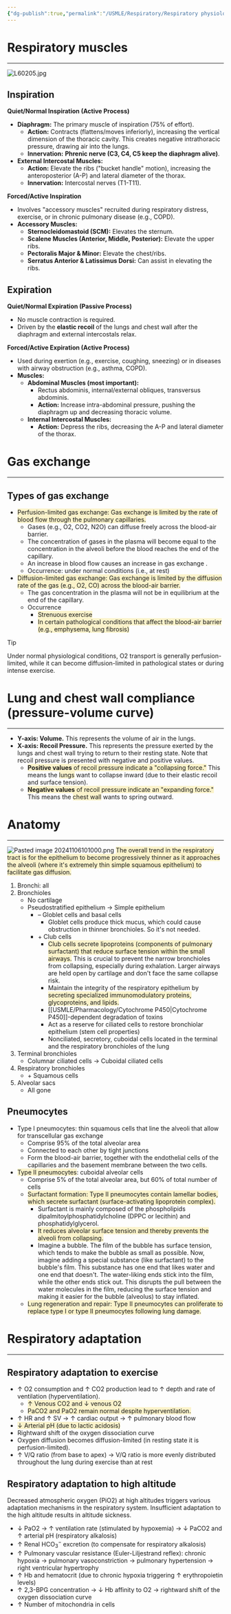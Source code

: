```yaml
---
{"dg-publish":true,"permalink":"/USMLE/Respiratory/Respiratory physiology/","tags":["t1"]}
---
```


# Respiratory muscles
---
![L60205.jpg](/img/user/appendix/L60205.jpg)
## Inspiration

**Quiet/Normal Inspiration (Active Process)**
*   **Diaphragm:** The primary muscle of inspiration (75% of effort).
    *   **Action:** Contracts (flattens/moves inferiorly), increasing the vertical dimension of the thoracic cavity. This creates negative intrathoracic pressure, drawing air into the lungs.
    *   **Innervation:** **Phrenic nerve (C3, C4, C5 keep the diaphragm alive)**.
*   **External Intercostal Muscles:**
    *   **Action:** Elevate the ribs ("bucket handle" motion), increasing the anteroposterior (A-P) and lateral diameter of the thorax.
    *   **Innervation:** Intercostal nerves (T1-T11).

**Forced/Active Inspiration**
*   Involves "accessory muscles" recruited during respiratory distress, exercise, or in chronic pulmonary disease (e.g., COPD).
*   **Accessory Muscles:**
    *   **Sternocleidomastoid (SCM):** Elevates the sternum.
    *   **Scalene Muscles (Anterior, Middle, Posterior):** Elevate the upper ribs.
    *   **Pectoralis Major & Minor:** Elevate the chest/ribs.
    *   **Serratus Anterior & Latissimus Dorsi:** Can assist in elevating the ribs.
## Expiration

**Quiet/Normal Expiration (Passive Process)**
*   No muscle contraction is required.
*   Driven by the **elastic recoil** of the lungs and chest wall after the diaphragm and external intercostals relax.

**Forced/Active Expiration (Active Process)**
*   Used during exertion (e.g., exercise, coughing, sneezing) or in diseases with airway obstruction (e.g., asthma, COPD).
*   **Muscles:**
    *   **Abdominal Muscles (most important):**
        *   Rectus abdominis, internal/external obliques, transversus abdominis.
        *   **Action:** Increase intra-abdominal pressure, pushing the diaphragm up and decreasing thoracic volume.
    *   **Internal Intercostal Muscles:**
        *   **Action:** Depress the ribs, decreasing the A-P and lateral diameter of the thorax.

# Gas exchange
---
## Types of gas exchange 
- <span style="background:rgba(240, 200, 0, 0.2)">Perfusion-limited gas exchange: Gas exchange is limited by the rate of blood flow through the pulmonary capillaries.</span>
	- Gases (e.g., O2, CO2, N2O) can diffuse freely across the blood-air barrier.
	- The concentration of gases in the plasma will become equal to the concentration in the alveoli before the blood reaches the end of the capillary. 
	- An increase in blood flow causes an increase in gas exchange .
	- Occurrence: under normal conditions (i.e., at rest)
- <span style="background:rgba(240, 200, 0, 0.2)">Diffusion-limited gas exchange: Gas exchange is limited by the diffusion rate of the gas (e.g., O2, CO) across the blood-air barrier.</span> 
	- The gas concentration in the plasma will not be in equilibrium at the end of the capillary.
	- Occurrence
		- <span style="background:rgba(240, 200, 0, 0.2)">Strenuous exercise</span>
		- <span style="background:rgba(240, 200, 0, 0.2)">In certain pathological conditions that affect the blood-air barrier (e.g., emphysema, lung fibrosis)</span>

>[!tip] 
>Under normal physiological conditions, O2 transport is generally perfusion-limited, while it can become diffusion-limited in pathological states or during intense exercise.

# Lung and chest wall compliance (pressure-volume curve)
---
- **Y-axis: Volume.** This represents the volume of air in the lungs.
- **X-axis: Recoil Pressure.** This represents the pressure exerted by the lungs and chest wall trying to return to their resting state. Note that recoil pressure is presented with negative and positive values.
    - <span style="background:rgba(240, 200, 0, 0.2)">**Positive values** of recoil pressure indicate a "collapsing force."</span> This means the <span style="background:rgba(240, 200, 0, 0.2)">lungs</span> want to collapse inward (due to their elastic recoil and surface tension).
    - <span style="background:rgba(240, 200, 0, 0.2)">**Negative values** of recoil pressure indicate an "expanding force."</span> This means the <span style="background:rgba(240, 200, 0, 0.2)">chest wall</span> wants to spring outward.

<style> .container {font-family: sans-serif; text-align: center;} .button-wrapper button {z-index: 1;height: 40px; width: 100px; margin: 10px;padding: 5px;} .excalidraw .App-menu_top .buttonList { display: flex;} .excalidraw-wrapper { height: 800px; margin: 50px; position: relative;} :root[dir="ltr"] .excalidraw .layer-ui__wrapper .zen-mode-transition.App-menu_bottom--transition-left {transform: none;} </style><script src="https://cdn.jsdelivr.net/npm/react@17/umd/react.production.min.js"></script><script src="https://cdn.jsdelivr.net/npm/react-dom@17/umd/react-dom.production.min.js"></script><script type="text/javascript" src="https://cdn.jsdelivr.net/npm/@excalidraw/excalidraw@0/dist/excalidraw.production.min.js"></script><div id="Drawing_2025-04-17_1109.49.excalidraw.md1"></div><script>(function(){const InitialData={"type":"excalidraw","version":2,"source":"https://github.com/zsviczian/obsidian-excalidraw-plugin/releases/tag/2.8.3","elements":[{"id":"GmCFRhO09VGcYm5sJz3_t","type":"image","x":-370.50006103515625,"y":-346.88756561279297,"width":563.199951171875,"height":563.199951171875,"angle":0,"strokeColor":"transparent","backgroundColor":"transparent","fillStyle":"solid","strokeWidth":2,"strokeStyle":"solid","roughness":1,"opacity":100,"groupIds":[],"frameId":null,"index":"a0","roundness":null,"seed":683377049,"version":150,"versionNonce":1928811961,"isDeleted":false,"boundElements":[],"updated":1744859402647,"link":null,"locked":false,"status":"pending","fileId":"a971bd3f45374f562d1f6e3a9a4bd30da9075166","scale":[1,1],"crop":null},{"id":"0zJeFcds","type":"text","x":184.3001708984375,"y":-68.88756561279297,"width":435.43951416015625,"height":54,"angle":0,"strokeColor":"#1e1e1e","backgroundColor":"transparent","fillStyle":"solid","strokeWidth":2,"strokeStyle":"solid","roughness":1,"opacity":100,"groupIds":[],"frameId":null,"index":"a1","roundness":null,"seed":1285608505,"version":203,"versionNonce":1105708471,"isDeleted":false,"boundElements":[{"id":"HfNxAXWMP-HSEnKfdEMxj","type":"arrow"}],"updated":1744872714756,"link":null,"locked":false,"text":"③ + Lung compliance = - Chest wall compliance\nLung at rest","rawText":"③ + Lung compliance = - Chest wall compliance\nLung at rest","fontSize":20,"fontFamily":6,"textAlign":"left","verticalAlign":"top","containerId":null,"originalText":"③ + Lung compliance = - Chest wall compliance\nLung at rest","autoResize":true,"lineHeight":1.35},{"id":"868NF5ZN","type":"text","x":184.3001708984375,"y":112.71247100830078,"width":475.01947021484375,"height":27,"angle":0,"strokeColor":"#1e1e1e","backgroundColor":"transparent","fillStyle":"solid","strokeWidth":2,"strokeStyle":"solid","roughness":1,"opacity":100,"groupIds":[],"frameId":null,"index":"a2","roundness":null,"seed":1845782423,"version":311,"versionNonce":237150873,"isDeleted":false,"boundElements":[{"id":"wSOYGQKmycwymtxFtRpIO","type":"arrow"},{"id":"10AFvBmfOcQIkBUof292i","type":"arrow"}],"updated":1744872338267,"link":null,"locked":false,"text":"① 0 Lung compliance & (-Inf) Chest wall compliance","rawText":"① 0 Lung compliance & (-Inf) Chest wall compliance","fontSize":20,"fontFamily":6,"textAlign":"left","verticalAlign":"top","containerId":null,"originalText":"① 0 Lung compliance & (-Inf) Chest wall compliance","autoResize":true,"lineHeight":1.35},{"id":"tHh41Rbz","type":"text","x":184.3001708984375,"y":20.71247100830078,"width":454.69293212890625,"height":27,"angle":0,"strokeColor":"#1e1e1e","backgroundColor":"transparent","fillStyle":"solid","strokeWidth":2,"strokeStyle":"solid","roughness":1,"opacity":100,"groupIds":[],"frameId":null,"index":"a3","roundness":null,"seed":4822583,"version":369,"versionNonce":665263225,"isDeleted":false,"boundElements":[{"id":"prgfNMBhxHMKmQBTG1ZfU","type":"arrow"},{"id":"10AFvBmfOcQIkBUof292i","type":"arrow"}],"updated":1744872325038,"link":null,"locked":false,"text":"② ↑ Lung compliance & ↑↑↑ Chest wall compliance","rawText":"② ↑ Lung compliance & ↑↑↑ Chest wall compliance","fontSize":20,"fontFamily":6,"textAlign":"left","verticalAlign":"top","containerId":null,"originalText":"② ↑ Lung compliance & ↑↑↑ Chest wall compliance","autoResize":true,"lineHeight":1.35},{"id":"HfNxAXWMP-HSEnKfdEMxj","type":"arrow","x":174.7000732421875,"y":-42.40969281009951,"width":250.40008544921875,"height":35.92215161136904,"angle":0,"strokeColor":"#f08c00","backgroundColor":"transparent","fillStyle":"solid","strokeWidth":2,"strokeStyle":"dashed","roughness":1,"opacity":100,"groupIds":[],"frameId":null,"index":"a5","roundness":{"type":2},"seed":347996985,"version":153,"versionNonce":794702871,"isDeleted":false,"boundElements":[],"updated":1744872695324,"link":null,"locked":false,"points":[[0,0],[-128.00006103515625,35.92215161136904],[-250.40008544921875,8.722200439494038]],"lastCommittedPoint":null,"startBinding":{"elementId":"0zJeFcds","focus":0.7300414159989653,"gap":9.60009765625,"fixedPoint":null},"endBinding":null,"startArrowhead":null,"endArrowhead":"arrow","elbowed":false},{"id":"prgfNMBhxHMKmQBTG1ZfU","type":"arrow","x":175.5,"y":36.71247100830078,"width":228,"height":4.79998779296875,"angle":0,"strokeColor":"#f08c00","backgroundColor":"transparent","fillStyle":"solid","strokeWidth":2,"strokeStyle":"dashed","roughness":1,"opacity":100,"groupIds":[],"frameId":null,"index":"a6","roundness":{"type":2},"seed":1375588407,"version":91,"versionNonce":1900682553,"isDeleted":false,"boundElements":[],"updated":1744872338267,"link":null,"locked":false,"points":[[0,0],[-228,4.79998779296875]],"lastCommittedPoint":null,"startBinding":{"elementId":"tHh41Rbz","focus":0.1351561042912369,"gap":8.8001708984375,"fixedPoint":null},"endBinding":null,"startArrowhead":null,"endArrowhead":"arrow","elbowed":false},{"id":"wSOYGQKmycwymtxFtRpIO","type":"arrow","x":176.300048828125,"y":119.71606727103419,"width":248.800048828125,"height":15.20001220703125,"angle":0,"strokeColor":"#f08c00","backgroundColor":"transparent","fillStyle":"solid","strokeWidth":2,"strokeStyle":"dashed","roughness":1,"opacity":100,"groupIds":[],"frameId":null,"index":"a7","roundness":{"type":2},"seed":167061241,"version":140,"versionNonce":918873977,"isDeleted":false,"boundElements":[],"updated":1744872338267,"link":null,"locked":false,"points":[[0,0],[-128.00006103515625,-3.00359626273341],[-248.800048828125,12.19641594429784]],"lastCommittedPoint":null,"startBinding":{"elementId":"868NF5ZN","focus":0.038555007562507175,"gap":8.0001220703125,"fixedPoint":null},"endBinding":null,"startArrowhead":null,"endArrowhead":"arrow","elbowed":false},{"id":"10AFvBmfOcQIkBUof292i","type":"arrow","x":410.46301642674104,"y":103.11249542236328,"width":0.1489454449222194,"height":43.20001220703126,"angle":0,"strokeColor":"#1e1e1e","backgroundColor":"transparent","fillStyle":"solid","strokeWidth":2,"strokeStyle":"solid","roughness":1,"opacity":100,"groupIds":[],"frameId":null,"index":"a8","roundness":{"type":2},"seed":857287609,"version":121,"versionNonce":1214516761,"isDeleted":false,"boundElements":[],"updated":1744872338267,"link":null,"locked":false,"points":[[0,0],[-0.1489454449222194,-43.20001220703126]],"lastCommittedPoint":null,"startBinding":{"elementId":"868NF5ZN","focus":-0.04829305792566231,"gap":9.5999755859375,"fixedPoint":null},"endBinding":{"elementId":"tHh41Rbz","focus":0.0062498611422245895,"gap":12.20001220703125,"fixedPoint":null},"startArrowhead":null,"endArrowhead":"arrow","elbowed":false},{"id":"-wqoatL1CahYJFUOksfm1","type":"arrow","x":408.21197485985,"y":13.88868595535169,"width":0.7999267578125,"height":43.20001220703126,"angle":0,"strokeColor":"#1e1e1e","backgroundColor":"transparent","fillStyle":"solid","strokeWidth":2,"strokeStyle":"solid","roughness":1,"opacity":100,"groupIds":[],"frameId":null,"index":"a9","roundness":{"type":2},"seed":787034329,"version":168,"versionNonce":1101796887,"isDeleted":false,"boundElements":[],"updated":1744872328645,"link":null,"locked":false,"points":[[0,0],[-0.7999267578125,-43.20001220703126]],"lastCommittedPoint":null,"startBinding":null,"endBinding":null,"startArrowhead":null,"endArrowhead":"arrow","elbowed":false}],"appState":{"theme":"light","viewBackgroundColor":"#ffffff","currentItemStrokeColor":"#1e1e1e","currentItemBackgroundColor":"transparent","currentItemFillStyle":"solid","currentItemStrokeWidth":2,"currentItemStrokeStyle":"solid","currentItemRoughness":1,"currentItemOpacity":100,"currentItemFontFamily":6,"currentItemFontSize":28,"currentItemTextAlign":"left","currentItemStartArrowhead":null,"currentItemEndArrowhead":"arrow","currentItemArrowType":"round","scrollX":397.60045314556316,"scrollY":480.0569035215858,"zoom":{"value":1},"currentItemRoundness":"round","gridSize":20,"gridStep":5,"gridModeEnabled":false,"gridColor":{"Bold":"rgba(217, 217, 217, 0.5)","Regular":"rgba(230, 230, 230, 0.5)"},"currentStrokeOptions":null,"frameRendering":{"enabled":true,"clip":true,"name":true,"outline":true},"objectsSnapModeEnabled":false,"activeTool":{"type":"selection","customType":null,"locked":false,"lastActiveTool":null}},"files":{}};InitialData.scrollToContent=true;App=()=>{const e=React.useRef(null),t=React.useRef(null),[n,i]=React.useState({width:void 0,height:void 0});return React.useEffect(()=>{i({width:t.current.getBoundingClientRect().width,height:t.current.getBoundingClientRect().height});const e=()=>{i({width:t.current.getBoundingClientRect().width,height:t.current.getBoundingClientRect().height})};return window.addEventListener("resize",e),()=>window.removeEventListener("resize",e)},[t]),React.createElement(React.Fragment,null,React.createElement("div",{className:"excalidraw-wrapper",ref:t},React.createElement(ExcalidrawLib.Excalidraw,{ref:e,width:n.width,height:n.height,initialData:InitialData,viewModeEnabled:!0,zenModeEnabled:!0,gridModeEnabled:!1})))},excalidrawWrapper=document.getElementById("Drawing_2025-04-17_1109.49.excalidraw.md1");ReactDOM.render(React.createElement(App),excalidrawWrapper);})();</script>
# Anatomy
---
![Pasted image 20241106101000.png](/img/user/appendix/Pasted%20image%2020241106101000.png)
<span style="background:rgba(240, 200, 0, 0.2)">The overall trend in the respiratory tract is for the epithelium to become progressively thinner as it approaches the alveoli (where it's extremely thin simple squamous epithelium) to facilitate gas diffusion.</span>
1. Bronchi: all
2. Bronchioles
	- No cartilage
	- Pseudostratified epithelium → Simple epithelium
		- &ndash; Globlet cells and basal cells
			- Globlet cells produce thick mucus, which could cause obstruction in thinner bronchioles. So it's not needed.
		- &#43; Club cells
			- <span style="background:rgba(240, 200, 0, 0.2)">Club cells secrete lipoproteins (components of pulmonary surfactant) that reduce surface tension within the small airways.</span> This is crucial to prevent the narrow bronchioles from collapsing, especially during exhalation. Larger airways are held open by cartilage and don't face the same collapse risk.
			- Maintain the integrity of the respiratory epithelium by <span style="background:rgba(240, 200, 0, 0.2)">secreting specialized immunomodulatory proteins, glycoproteins, and lipids.</span>
			- [[USMLE/Pharmacology/Cytochrome P450\|Cytochrome P450]]-dependent degradation of toxins
			- Act as a reserve for ciliated cells to restore bronchiolar epithelium (stem cell properties) 
			- Nonciliated, secretory, cuboidal cells located in the terminal and the respiratory bronchioles of the lung
3. Terminal bronchioles
	- Columnar ciliated cells → Cuboidal ciliated cells
4. Respiratory bronchioles
	- &#43; Squamous cells
5. Alveolar sacs
	- All gone

## Pneumocytes
- Type I pneumocytes: thin squamous cells that line the alveoli that allow for transcellular gas exchange
	- Comprise 95% of the total alveolar area
	- Connected to each other by tight junctions
	- Form the blood-air barrier, together with the endothelial cells of the capillaries and the basement membrane between the two cells.
- <span style="background:rgba(240, 200, 0, 0.2)">Type II pneumocytes</span>: cuboidal alveolar cells 
	- Comprise 5% of the total alveolar area, but 60% of total number of cells
	- <span style="background:rgba(240, 200, 0, 0.2)">Surfactant formation: Type II pneumocytes contain lamellar bodies, which secrete surfactant (surface-activating lipoprotein complex).</span>
		- Surfactant is mainly composed of the phospholipids dipalmitoylphosphatidylcholine (DPPC or lecithin) and phosphatidylglycerol.
		- <span style="background:rgba(240, 200, 0, 0.2)">It reduces alveolar surface tension and thereby prevents the alveoli from collapsing.</span>
		- Imagine a bubble. The film of the bubble has surface tension, which tends to make the bubble as small as possible. Now, imagine adding a special substance (like surfactant) to the bubble's film. This substance has one end that likes water and one end that doesn't. The water-liking ends stick into the film, while the other ends stick out. This disrupts the pull between the water molecules in the film, reducing the surface tension and making it easier for the bubble (alveolus) to stay inflated.
	- <span style="background:rgba(240, 200, 0, 0.2)">Lung regeneration and repair: Type II pneumocytes can proliferate to replace type I or type II pneumocytes following lung damage.</span>
# Respiratory adaptation
---
## Respiratory adaptation to exercise
- ↑ O2 consumption and ↑ CO2 production lead to ↑ depth and rate of ventilation (hyperventilation).
	- <span style="background:rgba(240, 200, 0, 0.2)">↑ Venous CO2 and ↓ venous O2</span>
	- <span style="background:rgba(240, 200, 0, 0.2)">PaCO2 and PaO2 remain normal despite hyperventilation. </span>
- ↑ HR and ↑ SV → ↑ cardiac output → ↑ pulmonary blood flow
- <span style="background:rgba(240, 200, 0, 0.2)">↓ Arterial pH (due to lactic acidosis)</span>
- Rightward shift of the oxygen dissociation curve
- Oxygen diffusion becomes diffusion-limited (in resting state it is perfusion-limited).
- ↑ V/Q ratio (from base to apex) → V/Q ratio is more evenly distributed throughout the lung during exercise than at rest 
## Respiratory adaptation to high altitude
Decreased atmospheric oxygen (PiO2) at high altitudes triggers various adaptation mechanisms in the respiratory system. Insufficient adaptation to the high altitude results in altitude sickness.
- ↓ PaO2 → ↑ ventilation rate (stimulated by hypoxemia) → ↓ PaCO2 and ↑ arterial pH (respiratory alkalosis)
- ↑ Renal HCO<sub>3</sub><sup>−</sup> excretion (to compensate for respiratory alkalosis)
- ↑ Pulmonary vascular resistance (Euler-Liljestrand reflex): chronic hypoxia → pulmonary vasoconstriction → pulmonary hypertension → right ventricular hypertrophy
- ↑ Hb and hematocrit (due to chronic hypoxia triggering ↑ erythropoietin levels)
- ↑ 2,3-BPG concentration → ↓ Hb affinity to O2 → rightward shift of the oxygen dissociation curve
- ↑ Number of mitochondria in cells
